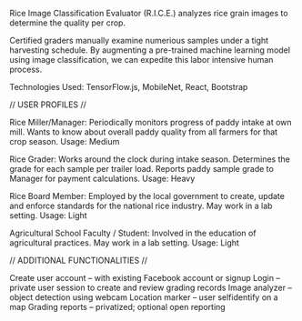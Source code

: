 
Rice Image Classification Evaluator (R.I.C.E.) analyzes rice grain images to determine the
quality per crop. 


Certified graders manually examine numerious samples under a tight
harvesting schedule. By augmenting a pre-trained machine learning model using image classification, we
can expedite this labor intensive human process. 


Technologies Used: TensorFlow.js, MobileNet, React, Bootstrap



// USER PROFILES //

Rice Miller/Manager: 
Periodically monitors progress of paddy intake at own mill. Wants to know about overall 
paddy quality from all farmers for that crop season.
Usage: Medium

Rice Grader:
Works around the clock during intake season. Determines the grade for each sample 
per trailer load. Reports paddy sample grade to Manager for payment calculations.
Usage: Heavy

Rice Board Member: 
Employed by the local government to create, update and enforce standards for the 
national rice industry. May work in a lab setting.
Usage: Light

Agricultural School Faculty / Student: 
Involved in the education of agricultural practices. May work in a lab setting.
Usage: Light


// ADDITIONAL FUNCTIONALITIES //

Create user account – with existing Facebook account or sign­up
Login – private user session to create and review grading records
Image analyzer – object detection using webcam
Location marker – user self­identify on a map
Grading reports – privatized; optional open reporting
